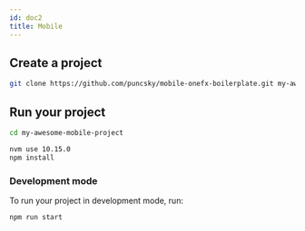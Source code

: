 ```yaml
---
id: doc2
title: Mobile
---
```


## Create a project

```bash
git clone https://github.com/puncsky/mobile-onefx-boilerplate.git my-awesome-mobile-project
```

## Run your project

```bash
cd my-awesome-mobile-project

nvm use 10.15.0
npm install
```

### Development mode
To run your project in development mode, run:

```bash
npm run start
```
